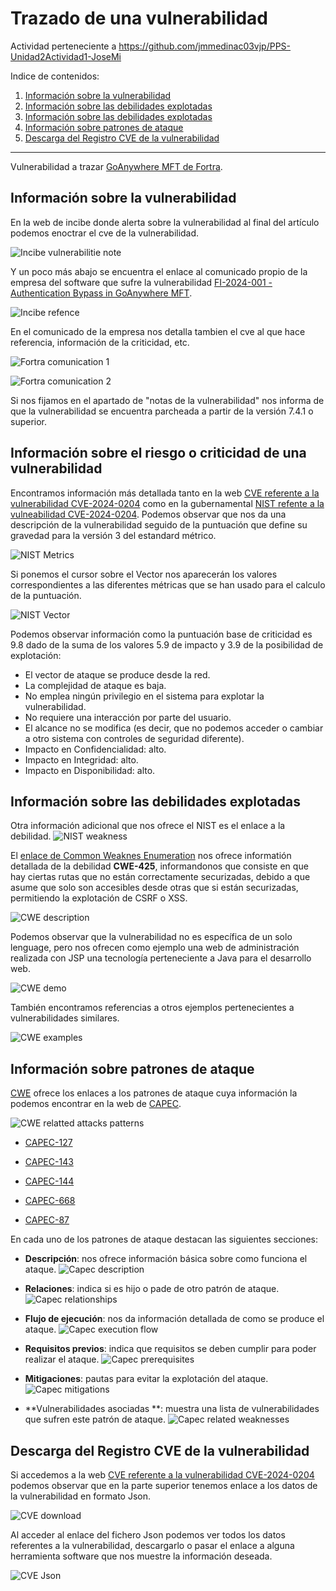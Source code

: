 # Trazado de una vulnerabilidad

Actividad perteneciente a https://github.com/jmmedinac03vjp/PPS-Unidad2Actividad1-JoseMi


Indice de contenidos:

1. [Información sobre la vulnerabilidad](#información-sobre-la-vulnerabilidad)
2. [Información sobre las debilidades explotadas](#información-sobre-el-riesgo-o-criticidad-de-una-vulnerabilidad)
3. [Información sobre las debilidades explotadas](#información-sobre-las-debilidades-explotadas)
4. [Información sobre patrones de ataque](#información-sobre-patrones-de-ataque)
5. [Descarga del Registro CVE de la vulnerabilidad](#descarga-del-registro-cve-de-la-vulnerabilidad)

- - -

Vulnerabilidad a trazar [GoAnywhere MFT de Fortra](https://www.incibe.es/empresas/avisos/vulnerabilidad-critica-de-omision-de-autenticacion-en-goanywhere-mft-de-fortra).


## Información sobre la vulnerabilidad

En la web de incibe donde alerta sobre la vulnerabilidad al final del artículo podemos enoctrar el cve de la vulnerabilidad.

![Incibe vulnerabilitie note](images/incibe-vulnerabilitie-note.png)

Y un poco más abajo se encuentra el enlace al comunicado propio de la empresa del software que sufre la vulnerabilidad [FI-2024-001 - Authentication Bypass in GoAnywhere MFT](https://www.fortra.com/security/advisories/product-security/fi-2024-001).

![Incibe refence](images/incibe-refence.png)

En el comunicado de la empresa nos detalla tambien el cve al que hace referencia, información de la criticidad, etc.

![Fortra comunication 1](images/fortra-comunication_1.png)

![Fortra comunication 2](images/fortra-comunication_2.png)

Si nos fijamos en el apartado de "notas de la vulnerabilidad" nos informa de que la vulnerabilidad se encuentra parcheada a partir de la versión 7.4.1 o superior.

## Información sobre el riesgo o criticidad de una vulnerabilidad

Encontramos información más detallada tanto en la web [CVE referente a la vulnerabilidad CVE-2024-0204](https://www.cve.org/CVERecord?id=CVE-2024-0204) como en la gubernamental [NIST refente a la vulneabilidad CVE-2024-0204](https://nvd.nist.gov/vuln/detail/CVE-2024-0204). Podemos observar que nos da una descripción de la vulnerabilidad seguido de la puntuación que define su gravedad para la versión 3 del estandard métrico.

![NIST Metrics](images/nist-metrics.png)

Si ponemos el cursor sobre el Vector nos aparecerán los valores correspondientes a las diferentes métricas que se han usado para el calculo de la puntuación.

![NIST Vector](images/nist-vector.png)

Podemos observar información como la puntuación base de criticidad es 9.8 dado de la suma de los valores 5.9 de impacto y 3.9 de la posibilidad de explotación:
- El vector de ataque se produce desde la red.
- La complejidad de ataque es baja.
- No emplea ningún privilegio en el sistema para explotar la vulnerabilidad.
- No requiere una interacción por parte del usuario.
- El alcance no se modifica (es decir, que no podemos acceder o cambiar a otro sistema con controles de seguridad diferente).
- Impacto en Confidencialidad: alto.
- Impacto en Integridad: alto.
- Impacto en Disponibilidad: alto.


## Información sobre las debilidades explotadas
Otra información adicional que nos ofrece el NIST es el enlace a la debilidad.
![NIST weakness](images/nist-weakness.png)

El [enlace de Common Weaknes Enumeration](https://cwe.mitre.org/data/definitions/425.html) nos ofrece informatión detallada de la debilidad **CWE-425**, informandonos que consiste en que hay ciertas rutas que no están correctamente securizadas, debido a que asume que solo son accesibles desde otras que si están securizadas, permitiendo la explotación de CSRF o XSS.

![CWE description](images/cwe-description.png)

Podemos observar que la vulnerabilidad no es específica de un solo lenguage, pero nos ofrecen como ejemplo una web de administración realizada con JSP una tecnología perteneciente a Java para el desarrollo web.

![CWE demo](images/cwe-demo.png)

También encontramos referencias a otros ejemplos pertenecientes a vulnerabilidades similares.

![CWE examples](images/cwe-examples.png)

## Información sobre patrones de ataque

[CWE](https://cwe.mitre.org/index.html) ofrece los enlaces a los patrones de ataque cuya información la podemos encontrar en la web de [CAPEC](https://capec.mitre.org/index.html).

![CWE relatted attacks patterns](images/cwe-related-attacks.png)

- [CAPEC-127](https://capec.mitre.org/data/definitions/127.html)

- [CAPEC-143](https://capec.mitre.org/data/definitions/143.html)

- [CAPEC-144](https://capec.mitre.org/data/definitions/144.html)

- [CAPEC-668](https://capec.mitre.org/data/definitions/668.html)

- [CAPEC-87](https://capec.mitre.org/data/definitions/87.html)

En cada uno de los patrones de ataque destacan las siguientes secciones:

- **Descripción**: nos ofrece información básica sobre como funciona el ataque.
![Capec description](images/capec-descriptiom.png)

- **Relaciones**: indica si es hijo o pade de otro patrón de ataque.
![Capec relationships](images/capec-relationships.png)

- **Flujo de ejecución**: nos da información detallada de como se produce el ataque.
![Capec execution flow](images/capec-execution-flow.png)

- **Requisitos previos**: indica que requisitos se deben cumplir para poder realizar el ataque.
![Capec prerequisites](images/capec-prerequisites.png)

- **Mitigaciones**: pautas para evitar la explotación del ataque.
![Capec mitigations](images/capec-mitigations.png)

- **Vulnerabilidades asociadas **: muestra una lista de vulnerabilidades que sufren este patrón de ataque.
![Capec related weaknesses](images/capec-related-weaknesses.png)

## Descarga del Registro CVE de la vulnerabilidad

Si accedemos a la web [CVE referente a la vulnerabilidad CVE-2024-0204](https://www.cve.org/CVERecord?id=CVE-2024-0204) podemos observar que en la parte superior tenemos enlace a los datos de la vulnerabilidad en formato Json.

![CVE download](images/cve-download.png)

Al acceder al enlace del fichero Json podemos ver todos los datos referentes a la vulnerabilidad, descargarlo o pasar el enlace a alguna herramienta software que nos muestre la información deseada.

![CVE Json](images/cve-json.png)
